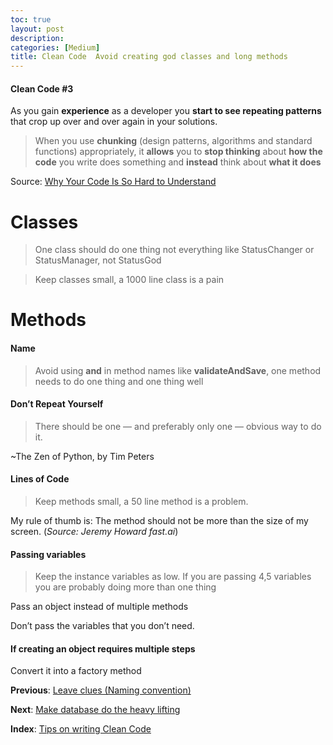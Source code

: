 ```yaml
---
toc: true
layout: post
description: 
categories: [Medium]
title: Clean Code  Avoid creating god classes and long methods
---
```


#### Clean Code #3

As you gain **experience** as a developer you **start to see repeating patterns** that crop up over and over again in your solutions.

> When you use **chunking** (design patterns, algorithms and standard functions) appropriately, it **allows** you to **stop thinking** about **how the code** you write does something and **instead** think about **what it does**

Source: [Why Your Code Is So Hard to Understand](https://www.codeproject.com/Articles/838973/Why-Your-Code-Is-So-Hard-to-Understand)

# Classes

> One class should do one thing not everything like StatusChanger or StatusManager, not StatusGod

> Keep classes small, a 1000 line class is a pain

# Methods

#### Name

> Avoid using **and** in method names like **validateAndSave**, one method needs to do one thing and one thing well

#### Don’t Repeat Yourself

> There should be one — and preferably only one — obvious way to do it.

~The Zen of Python, by Tim Peters

#### Lines of Code

> Keep methods small, a 50 line method is a problem.

My rule of thumb is: The method should not be more than the size of my screen. (_Source: Jeremy Howard fast.ai_)

#### Passing variables

> Keep the instance variables as low. If you are passing 4,5 variables you are probably doing more than one thing

Pass an object instead of multiple methods

Don’t pass the variables that you don’t need.

#### If creating an object requires multiple steps

Convert it into a factory method

**Previous**: [Leave clues (Naming convention)](https://medium.com/@ankushchoubey/clean-code-2-leave-clues-naming-convention-89932c18abac)

**Next**: [Make database do the heavy lifting](https://medium.com/@ankushchoubey/clean-code-4-make-the-database-do-the-heavy-lifting-88178a1c3a16)

**Index**: [Tips on writing Clean Code](https://medium.com/p/30d717f32ae4)